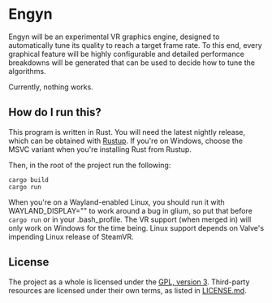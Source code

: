 # Engyn

Engyn will be an experimental VR graphics engine, designed to automatically tune its quality to
reach a target frame rate. To this end, every graphical feature will be highly configurable and
detailed performance breakdowns will be generated that can be used to decide how to tune the
algorithms.

Currently, nothing works.

## How do I run this?

This program is written in Rust. You will need the latest nightly release, which can be obtained
with [Rustup](https://rustup.rs/). If you're on Windows, choose the MSVC variant when you're
installing Rust from Rustup.

Then, in the root of the project run the following:

```
cargo build
cargo run
```

When you're on a Wayland-enabled Linux, you should run it with WAYLAND_DISPLAY="" to work around a
bug in glium, so put that before `cargo run` or in your .bash_profile. The VR support (when merged
in) will only work on Windows for the time being. Linux support depends on Valve's impending Linux
release of SteamVR.

## License

The project as a whole is licensed under the [GPL, version 3](GPL-3.0.md). Third-party resources are
licensed under their own terms, as listed in [LICENSE.md](LICENSE.md).

